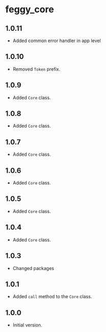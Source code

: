 # feggy_core

## 1.0.11

- Added common error handler in app level

## 1.0.10

- Removed `Token` prefix.

## 1.0.9

- Added `Core` class.

## 1.0.8

- Added `Core` class.

## 1.0.7

- Added `Core` class.

## 1.0.6

- Added `Core` class.

## 1.0.5

- Added `Core` class.

## 1.0.4

- Added `Core` class.

## 1.0.3

- Changed packages

## 1.0.1

- Added `call` method to the `Core` class.

## 1.0.0

- Initial version.
